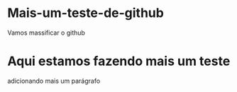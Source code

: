 # Mais-um-teste-de-github
Vamos massificar o github
<h1>Aqui estamos fazendo mais um teste</h1>
<p> adicionando mais um parágrafo </p>